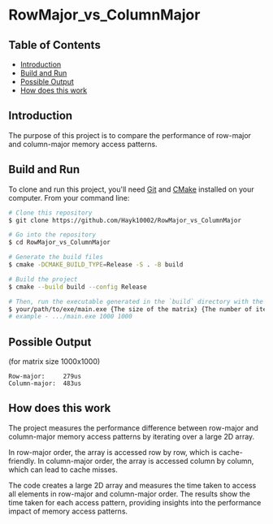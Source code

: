 # RowMajor_vs_ColumnMajor

## Table of Contents
- [Introduction](#introduction)
- [Build and Run](#build-and-run)
- [Possible Output](#possible-output)
- [How does this work](#how-does-this-work)

## Introduction
The purpose of this project is to compare the performance of row-major and column-major memory access patterns.

## Build and Run
To clone and run this project, you'll need [Git](https://git-scm.com) and [CMake](https://cmake.org/) installed on your computer. From your command line:

```bash
# Clone this repository
$ git clone https://github.com/Hayk10002/RowMajor_vs_ColumnMajor

# Go into the repository
$ cd RowMajor_vs_ColumnMajor

# Generate the build files
$ cmake -DCMAKE_BUILD_TYPE=Release -S . -B build

# Build the project
$ cmake --build build --config Release

# Then, run the executable generated in the `build` directory with the number of iterations to run the test.
$ your/path/to/exe/main.exe {The size of the matrix} {The number of iterations to run the test}
# example - .../main.exe 1000 1000
```

## Possible Output
(for matrix size 1000x1000)

```
Row-major:     279us
Column-major:  483us
```

## How does this work
The project measures the performance difference between row-major and column-major memory access patterns by iterating over a large 2D array. 

In row-major order, the array is accessed row by row, which is cache-friendly. In column-major order, the array is accessed column by column, which can lead to cache misses.

The code creates a large 2D array and measures the time taken to access all elements in row-major and column-major order. The results show the time taken for each access pattern, providing insights into the performance impact of memory access patterns.
